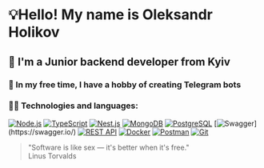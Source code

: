 # 💡Hello! My name is Oleksandr Holikov
## 🌱 I'm a Junior backend developer from Kyiv 
### 🤖 In my free time, I have a hobby of creating Telegram bots 

### 👨‍💻 Technologies and languages:
[![Node.js](https://www.vectorlogo.zone/logos/nodejs/nodejs-icon.svg)](https://nodejs.org/en)
[![TypeScript](https://www.vectorlogo.zone/logos/typescriptlang/typescriptlang-icon.svg)](https://www.typescriptlang.org/)
[![Nest.js](https://www.vectorlogo.zone/logos/nestjs/nestjs-icon.svg)](https://nestjs.com/)
[![MongoDB](https://www.vectorlogo.zone/logos/mongodb/mongodb-icon.svg)](https://www.mongodb.com/)
[![PostgreSQL](https://www.vectorlogo.zone/logos/postgresql/postgresql-icon.svg)](https://www.postgresql.org/)
[![Swagger](https://upload.wikimedia.org/wikipedia/commons/6/6a/Swagger_logo.svg](https://static-00.iconduck.com/assets.00/swagger-icon-2048x2048-563qbzey.png))](https://swagger.io/)
[![REST API](https://www.vectorlogo.zone/logos/json/json-icon.svg)](https://restfulapi.net/)
[![Docker](https://www.vectorlogo.zone/logos/docker/docker-icon.svg)](https://www.docker.com/)
[![Postman](https://www.vectorlogo.zone/logos/getpostman/getpostman-icon.svg)](https://www.postman.com/)
[![Git](https://www.vectorlogo.zone/logos/git-scm/git-scm-icon.svg)](https://git-scm.com/)

>"Software is like sex — it's better when it's free." <br/>
> Linus Torvalds
